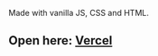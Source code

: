 Made with vanilla JS, CSS and HTML. 

## Open here: [Vercel](https://emoji-picker-eight.vercel.app/)